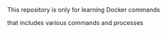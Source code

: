 This repository is  only for learning Docker commands 

that includes various commands and processes 
